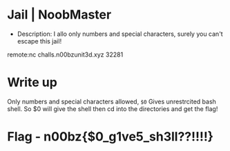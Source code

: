 # Jail | NoobMaster
- Description: I allo only numbers and special characters, surely you can't escape this jail!

remote:nc challs.n00bzunit3d.xyz 32281

# Write up
Only numbers and special characters allowed, `$0` Gives unrestrcited bash shell. So $0 will give the shell then cd into the directories and get the flag!

# Flag - n00bz{$0_g1ve5_sh3ll??!!!!}